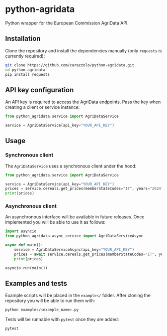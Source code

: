 # python-agridata

Python wrapper for the European Commission AgriData API.

## Installation

Clone the repository and install the dependencies manually (only `requests` is currently required):

```bash
git clone https://github.com/carazzolo/python-agridata.git
cd python-agridata
pip install requests
```

## API key configuration

An API key is required to access the AgriData endpoints. Pass the key when creating a client or service instance:

```python
from python_agridata.service import AgriDataService

service = AgriDataService(api_key="YOUR_API_KEY")
```

## Usage

### Synchronous client

The `AgriDataService` uses a synchronous client under the hood:

```python
from python_agridata.service import AgriDataService

service = AgriDataService(api_key="YOUR_API_KEY")
prices = service.cereals.get_prices(memberStateCodes="IT", years="2024")
print(prices)
```

### Asynchronous client

An asynchronous interface will be available in future releases. Once implemented you will be able to use it as follows:

```python
import asyncio
from python_agridata.async_service import AgriDataServiceAsync

async def main():
    service = AgriDataServiceAsync(api_key="YOUR_API_KEY")
    prices = await service.cereals.get_prices(memberStateCodes="IT", years="2024")
    print(prices)

asyncio.run(main())
```

## Examples and tests

Example scripts will be placed in the `examples/` folder. After cloning the repository you will be able to run them with:

```bash
python examples/<example_name>.py
```

Tests will be runnable with `pytest` once they are added:

```bash
pytest
```


